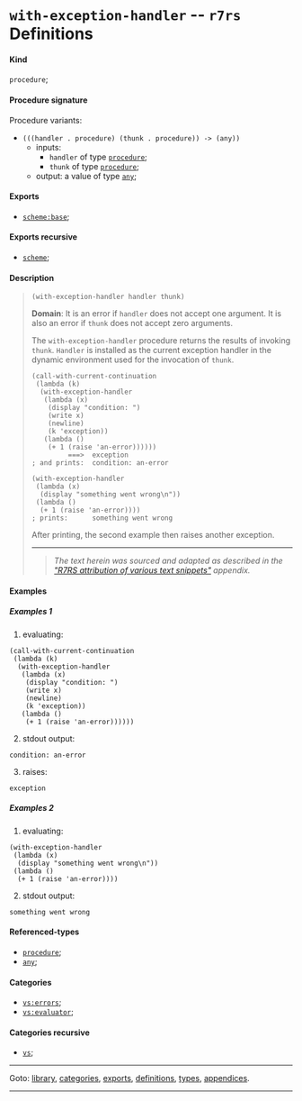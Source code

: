 

<a id='definition__r7rs__with-exception-handler'></a>

# `with-exception-handler` -- `r7rs` Definitions


<a id='definition__r7rs__with-exception-handler__kind'></a>

#### Kind

`procedure`;


<a id='definition__r7rs__with-exception-handler__procedure-signature'></a>

#### Procedure signature

Procedure variants:
 * `(((handler . procedure) (thunk . procedure)) -> (any))`
   * inputs:
     * `handler` of type [`procedure`](../../r7rs/types/procedure.md#type__r7rs__procedure);
     * `thunk` of type [`procedure`](../../r7rs/types/procedure.md#type__r7rs__procedure);
   * output: a value of type [`any`](../../r7rs/types/any.md#type__r7rs__any);


<a id='definition__r7rs__with-exception-handler__exports'></a>

#### Exports

 * [`scheme:base`](../../r7rs/exports/scheme_3a_base.md#export__r7rs__scheme_3a_base);


<a id='definition__r7rs__with-exception-handler__exports-recursive'></a>

#### Exports recursive

 * [`scheme`](../../r7rs/exports/scheme.md#export__r7rs__scheme);


<a id='definition__r7rs__with-exception-handler__description'></a>

#### Description

> ````
> (with-exception-handler handler thunk)
> ````
> 
> 
> **Domain**:  It is an error if `handler` does not accept one argument.
> It is also an error if `thunk` does not accept zero arguments.
> 
> The `with-exception-handler` procedure returns the results of invoking
> `thunk`.  `Handler` is installed as the current
> exception handler
> in the dynamic environment used for the invocation of `thunk`.
> 
> ````
> (call-with-current-continuation
>  (lambda (k)
>   (with-exception-handler
>    (lambda (x)
>     (display "condition: ")
>     (write x)
>     (newline)
>     (k 'exception))
>    (lambda ()
>     (+ 1 (raise 'an-error))))))
>          ===>  exception
> ; and prints:  condition: an-error
> 
> (with-exception-handler
>  (lambda (x)
>   (display "something went wrong\n"))
>  (lambda ()
>   (+ 1 (raise 'an-error))))
> ; prints:      something went wrong
> ````
> 
> After printing, the second example then raises another exception.
> 
> 
> ----
> > *The text herein was sourced and adapted as described in the ["R7RS attribution of various text snippets"](../../r7rs/appendices/attribution.md#appendix__r7rs__attribution) appendix.*


<a id='definition__r7rs__with-exception-handler__examples'></a>

#### Examples

<a id='definition__r7rs__with-exception-handler__example-1'></a>

##### Examples 1

 1. evaluating:
````
(call-with-current-continuation
 (lambda (k)
  (with-exception-handler
   (lambda (x)
    (display "condition: ")
    (write x)
    (newline)
    (k 'exception))
   (lambda ()
    (+ 1 (raise 'an-error))))))
````
 2. stdout output:
````
condition: an-error
````
 3. raises:
````
exception
````

<a id='definition__r7rs__with-exception-handler__example-2'></a>

##### Examples 2

 1. evaluating:
````
(with-exception-handler
 (lambda (x)
  (display "something went wrong\n"))
 (lambda ()
  (+ 1 (raise 'an-error))))
````
 2. stdout output:
````
something went wrong
````


<a id='definition__r7rs__with-exception-handler__referenced-types'></a>

#### Referenced-types

 * [`procedure`](../../r7rs/types/procedure.md#type__r7rs__procedure);
 * [`any`](../../r7rs/types/any.md#type__r7rs__any);


<a id='definition__r7rs__with-exception-handler__categories'></a>

#### Categories

 * [`vs:errors`](../../r7rs/categories/vs_3a_errors.md#category__r7rs__vs_3a_errors);
 * [`vs:evaluator`](../../r7rs/categories/vs_3a_evaluator.md#category__r7rs__vs_3a_evaluator);


<a id='definition__r7rs__with-exception-handler__categories-recursive'></a>

#### Categories recursive

 * [`vs`](../../r7rs/categories/vs.md#category__r7rs__vs);

----

Goto: [library](../../r7rs/_index.md#library__r7rs), [categories](../../r7rs/categories/_index.md#toc__r7rs__categories), [exports](../../r7rs/exports/_index.md#toc__r7rs__exports), [definitions](../../r7rs/definitions/_index.md#toc__r7rs__definitions), [types](../../r7rs/types/_index.md#toc__r7rs__types), [appendices](../../r7rs/appendices/_index.md#toc__r7rs__appendices).

----

